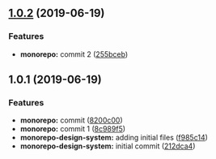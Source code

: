 <a name="1.0.2"></a>
## [1.0.2](https://github.com/MansoorBashaBellary/monorepo/compare/v1.0.1...v1.0.2) (2019-06-19)


### Features

* **monorepo:** commit 2 ([255bceb](https://github.com/MansoorBashaBellary/monorepo/commit/255bceb))



<a name="1.0.1"></a>
## 1.0.1 (2019-06-19)


### Features

* **monorepo:** commit ([8200c00](https://github.com/MansoorBashaBellary/monorepo/commit/8200c00))
* **monorepo:** commit 1 ([8c989f5](https://github.com/MansoorBashaBellary/monorepo/commit/8c989f5))
* **monorepo-design-system:** adding initial files ([f985c14](https://github.com/MansoorBashaBellary/monorepo/commit/f985c14))
* **monorepo-design-system:** initial commit ([212dca4](https://github.com/MansoorBashaBellary/monorepo/commit/212dca4))



